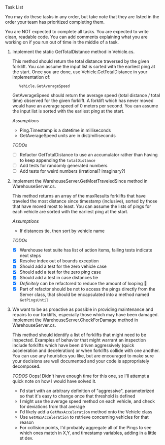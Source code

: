 Task List

You may do these tasks in any order, but take note that they are listed in
the order your team has prioritized completing them.

You are NOT expected to complete all tasks. You are expected to write clean,
readable code. You can add comments explaining what you are working on if you
run out of time in the middle of a task.

1. Implement the static GetTotalDistance method in Vehicle.cs.

    This method should return the total distance traversed by the given
    forklift. You can assume the input list is sorted with the earliest ping at
    the start. Once you are done, use Vehicle.GetTotalDistance in your
    implementation of:

          Vehicle.GetAverageSpeed

    GetAverageSpeed should return the average speed (total distance / total
    time) observed for the given forklift. A forklift which has never moved
    would have an average speed of 0 meters per second. You can assume the input
    list is sorted with the earliest ping at the start.
   
    *Assumptions*
    - Ping.Timestamp is a datetime in milliseconds
    - GetAverageSpeed units are in dist/milliseconds

    *TODOs*
    - [ ] Refactor GetTotalDistance to use an accumulator rather than having to keep appending the `totalDistance`
    - [ ] Add tests for randomly generated numbers 
    - [ ] Add tests for weird numbers (irrational? imaginary?)

2. Implement the WarehouseServer.GetMostTraveledSince method in
    WarehouseServer.cs.

    This method returns an array of the maxResults forklifts that have
    traveled the most distance since timestamp (inclusive), sorted by those that
    have moved most to least. You can assume the lists of pings for each vehicle
    are sorted with the earliest ping at the start.

   *Assumptions*
    - If distances tie, then sort by vehicle name

   *TODOs*
    - [X] Warehouse test suite has list of action items, failing tests indicate next steps
    - [X] Resolve index out of bounds exception
    - [X] Should add a test for the zero vehicle case
    - [X] Should add a test for the zero ping case
    - [X] Should add a test in case distances tie
    - [X] _Definitely_ can be refactored to reduce the amount of looping 😬
    - [X] Part of refactor should be not to access the pings directly from the Server class, that should be encapsulated into a method named `GetPingsUntil`

3. We want to be as proactive as possible in providing maintenance and repairs
    to our forklifts, especially those which may have been damaged. Implement
    the WarehouseServer.CheckForDamage method in WarehouseServer.cs.

    This method should identify a list of forklifts that might need to be
    inspected. Examples of behavior that might warrant an inspection include
    forklifts which have been driven aggressively (quick acceleration and
    deceleration) or when forklifts collide with one another. You can use any
    heuristics you like, but are encouraged to make sure your decisions are well
    documented and your code is appropriately decomposed.

   *TODOS*
    Oops! Didn't have enough time for this one, so I'll attempt a quick note on how I would have solved it. 
    - I'd start with an arbitrary definition of "aggressive", parameterized so that it's easy to change once that threshold is defined
    - I might use the average speed method on each vehicle, and check for deviations from that average
    - I'd likely add a `GetMaxAcceleration` method onto the Vehicle class 
    - Use `GetMaxAcceleration` to retrieve concerning vehicles for that reason
    - For collision points, I'd probably aggregate all of the Pings to see which ones match in X,Y, and timestamp variables, adding in a little st dev.